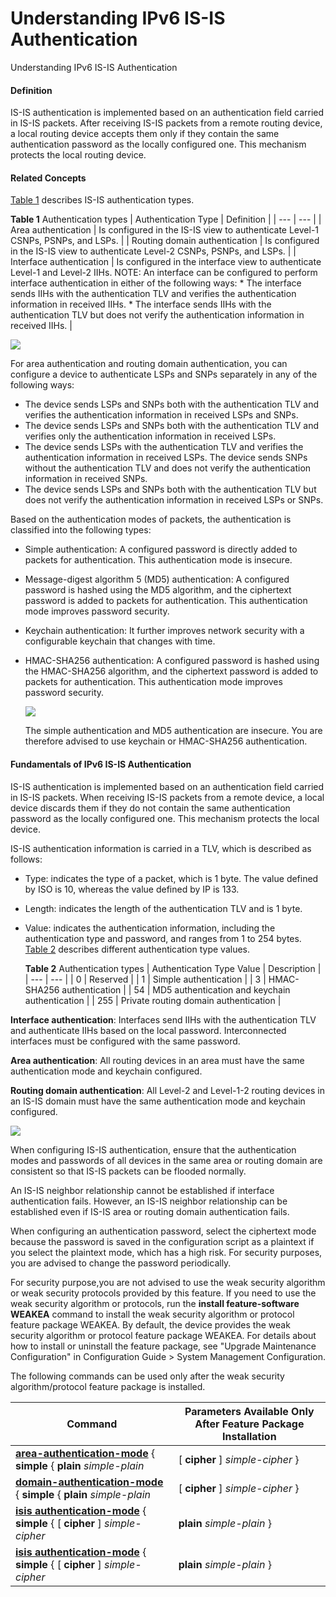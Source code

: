Understanding IPv6 IS-IS Authentication
=======================================

Understanding IPv6 IS-IS Authentication

#### Definition

IS-IS authentication is implemented based on an authentication field carried in IS-IS packets. After receiving IS-IS packets from a remote routing device, a local routing device accepts them only if they contain the same authentication password as the locally configured one. This mechanism protects the local routing device.


#### Related Concepts

[Table 1](#EN-US_CONCEPT_0000001130782424__table2685515181819) describes IS-IS authentication types.

**Table 1** Authentication types
| Authentication Type | Definition |
| --- | --- |
| Area authentication | Is configured in the IS-IS view to authenticate Level-1 CSNPs, PSNPs, and LSPs. |
| Routing domain authentication | Is configured in the IS-IS view to authenticate Level-2 CSNPs, PSNPs, and LSPs. |
| Interface authentication | Is configured in the interface view to authenticate Level-1 and Level-2 IIHs.  NOTE:  An interface can be configured to perform interface authentication in either of the following ways:   * The interface sends IIHs with the authentication TLV and verifies the authentication information in received IIHs. * The interface sends IIHs with the authentication TLV but does not verify the authentication information in received IIHs. |


![](public_sys-resources/note_3.0-en-us.png) 

For area authentication and routing domain authentication, you can configure a device to authenticate LSPs and SNPs separately in any of the following ways:

* The device sends LSPs and SNPs both with the authentication TLV and verifies the authentication information in received LSPs and SNPs.
* The device sends LSPs and SNPs both with the authentication TLV and verifies only the authentication information in received LSPs.
* The device sends LSPs with the authentication TLV and verifies the authentication information in received LSPs. The device sends SNPs without the authentication TLV and does not verify the authentication information in received SNPs.
* The device sends LSPs and SNPs both with the authentication TLV but does not verify the authentication information in received LSPs or SNPs.

Based on the authentication modes of packets, the authentication is classified into the following types:

* Simple authentication: A configured password is directly added to packets for authentication. This authentication mode is insecure.
* Message-digest algorithm 5 (MD5) authentication: A configured password is hashed using the MD5 algorithm, and the ciphertext password is added to packets for authentication. This authentication mode improves password security.
* Keychain authentication: It further improves network security with a configurable keychain that changes with time.
* HMAC-SHA256 authentication: A configured password is hashed using the HMAC-SHA256 algorithm, and the ciphertext password is added to packets for authentication. This authentication mode improves password security.
  
  ![](public_sys-resources/note_3.0-en-us.png) 
  
  The simple authentication and MD5 authentication are insecure. You are therefore advised to use keychain or HMAC-SHA256 authentication.

#### Fundamentals of IPv6 IS-IS Authentication

IS-IS authentication is implemented based on an authentication field carried in IS-IS packets. When receiving IS-IS packets from a remote device, a local device discards them if they do not contain the same authentication password as the locally configured one. This mechanism protects the local device.

IS-IS authentication information is carried in a TLV, which is described as follows:

* Type: indicates the type of a packet, which is 1 byte. The value defined by ISO is 10, whereas the value defined by IP is 133.
* Length: indicates the length of the authentication TLV and is 1 byte.
* Value: indicates the authentication information, including the authentication type and password, and ranges from 1 to 254 bytes. [Table 2](#EN-US_CONCEPT_0000001130782424__table57921951504) describes different authentication type values.
  
  **Table 2** Authentication types
  | Authentication Type Value | Description |
  | --- | --- |
  | 0 | Reserved |
  | 1 | Simple authentication |
  | 3 | HMAC-SHA256 authentication |
  | 54 | MD5 authentication and keychain authentication |
  | 255 | Private routing domain authentication |

**Interface authentication**: Interfaces send IIHs with the authentication TLV and authenticate IIHs based on the local password. Interconnected interfaces must be configured with the same password.

**Area authentication**: All routing devices in an area must have the same authentication mode and keychain configured.

**Routing domain authentication**: All Level-2 and Level-1-2 routing devices in an IS-IS domain must have the same authentication mode and keychain configured.

![](public_sys-resources/note_3.0-en-us.png) 

When configuring IS-IS authentication, ensure that the authentication modes and passwords of all devices in the same area or routing domain are consistent so that IS-IS packets can be flooded normally.

An IS-IS neighbor relationship cannot be established if interface authentication fails. However, an IS-IS neighbor relationship can be established even if IS-IS area or routing domain authentication fails.

When configuring an authentication password, select the ciphertext mode because the password is saved in the configuration script as a plaintext if you select the plaintext mode, which has a high risk. For security purposes, you are advised to change the password periodically.



For security purpose,you are not advised to use the weak security algorithm or weak security protocols provided by this feature. If you need to use the weak security algorithm or protocols, run the **install feature-software WEAKEA** command to install the weak security algorithm or protocol feature package WEAKEA. By default, the device provides the weak security algorithm or protocol feature package WEAKEA. For details about how to install or uninstall the feature package, see "Upgrade Maintenance Configuration" in Configuration Guide > System Management Configuration.

The following commands can be used only after the weak security algorithm/protocol feature package is installed.

| Command | Parameters Available Only After Feature Package Installation |
| --- | --- |
| [**area-authentication-mode**](cmdqueryname=area-authentication-mode) { **simple** { **plain** *simple-plain* | [ **cipher** ] *simple-cipher* } | **md5** { **plain** *plain* | [ **cipher** ] *cipher* } } [ **ip** | **osi** ] [ [ **snp-packet** { **send-only** | **authentication-avoid** } ] | **all-send-only** ] | **md5** |
| [**domain-authentication-mode**](cmdqueryname=domain-authentication-mode) { **simple** { **plain** *simple-plain* | [ **cipher** ] *simple-cipher* } | **md5** { **plain** *plain* | [ **cipher** ] *cipher* } } [ **ip** | **osi** ] [ [ **snp-packet** { **send-only** | **authentication-avoid** } ] | **all-send-only** ] | **md5** |
| [**isis authentication-mode**](cmdqueryname=isis+authentication-mode) { **simple** { [ **cipher** ] *simple-cipher* | **plain** *simple-plain* } | **md5** { [ **cipher** ] *cipher* | **plain** *plain* } } [ **ip** | **osi** ] [ **send-only** ] | **md5** |
| [**isis authentication-mode**](cmdqueryname=isis+authentication-mode) { **simple** { [ **cipher** ] *simple-cipher* | **plain** *simple-plain* } | **md5** { [ **cipher** ] *cipher* | **plain** *plain* } } [ **level-1** | **level-2** ] [ **ip** | **osi** ] [ **send-only** ] | **md5** |
